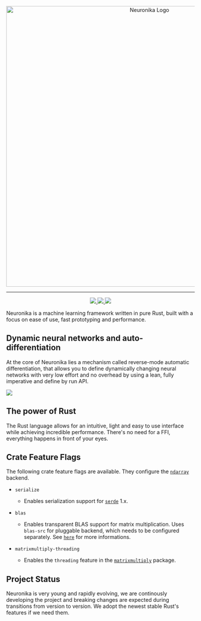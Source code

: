 <p align="center">
  <img width="750" src="./misc/neuronika_logo.png" alt="Neuronika Logo" />
</p>

<hr/>

<p align="center">
<a href="https://app.circleci.com/pipelines/github/neuronika">
  <img src="https://circleci.com/gh/neuronika/neuronika.svg?style=svg&circle-token=a4dc29e597fde3872a02c582dc42c058f41f7869"/>
</a>

<a href="https://codecov.io/gh/neuronika/neuronika">
  <img src="https://codecov.io/gh/neuronika/neuronika/branch/main/graph/badge.svg?token=H7J7TF511B"/>
</a>

<a href="https://opensource.org/licenses/MPL-2.0">
  <img src="https://img.shields.io/badge/License-MPL%202.0-ff69b4.svg"/>
</a>
</p>

Neuronika is a machine learning framework written in pure Rust, built with a focus on ease of
use, fast prototyping and performance.

## Dynamic neural networks and auto-differentiation

At the core of Neuronika lies a mechanism called reverse-mode automatic differentiation, that allows you
to define dynamically changing neural networks with very low effort and no overhead by using a lean, fully imperative and define by run API.

![](./misc/neuronika_ad.gif)

## The power of Rust

The Rust language allows for an intuitive, light and easy to use interface while achieving incredible performance.
There's no need for a FFI, everything happens in front of your eyes.

## Crate Feature Flags

The following crate feature flags are available. They configure the [`ndarray`](https://github.com/rust-ndarray/ndarray) backend.

* `serialize` 
  * Enables serialization support for [`serde`](https://github.com/serde-rs/serde) 1.x.

* `blas`
  * Enables transparent BLAS support for matrix multiplication. Uses `blas-src` for pluggable backend, which needs to be configured separately. See [`here`](https://github.com/rust-ndarray/ndarray#how-to-enable-blas-integration) for more informations.

* `matrixmultiply-threading`
  * Enables the `threading` feature in the [`matrixmultiply`](https://github.com/bluss/matrixmultiply) package.

## Project Status

Neuronika is very young and rapidly evolving, we are continously developing the project and breaking changes are expected during transitions from version to version. We adopt the newest stable Rust's features if we need them.